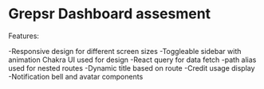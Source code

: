 # Grepsr Dashboard assesment

Features:

-Responsive design for different screen sizes
-Toggleable sidebar with animation
Chakra UI used for design
-React query for data fetch
-path alias used for nested routes
-Dynamic title based on route
-Credit usage display
-Notification bell and avatar components

